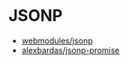 # JSONP

- [webmodules/jsonp](https://github.com/webmodules/jsonp/)
- [alexbardas/jsonp-promise](https://github.com/alexbardas/jsonp-promise/)

